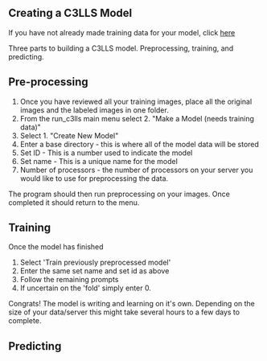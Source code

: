 ## Creating a C3LLS Model

If you have not already made training data for your model, click [here](https://github.com/hbakhtiar/C3LLS/blob/main/Documentation/New%20to%20AI/Create%20Training%20Data.md)

Three parts to building a C3LLS model. Preprocessing, training, and predicting. 

## Pre-processing

1. Once you have reviewed all your training images, place all the original images and the labeled images in one folder.
2. From the run_c3lls main menu select 2. "Make a Model (needs training data)"
3. Select 1. "Create New Model"
4. Enter a base directory - this is where all of the model data will be stored
5. Set ID - This is a number used to indicate the model
6. Set name - This is a unique name for the model
7. Number of processors - the number of processors on your server you would like to use for preprocessing the data.

The program should then run preprocessing on your images. Once completed it should return to the menu. 

## Training

Once the model has finished 

1. Select 'Train previously preprocessed model'
2. Enter the same set name and set id as above
3. Follow the remaining prompts
4. If uncertain on the 'fold' simply enter 0.

Congrats! The model is writing and learning on it's own. Depending on the size of your data/server this might take several hours to a few days to complete. 

## Predicting

